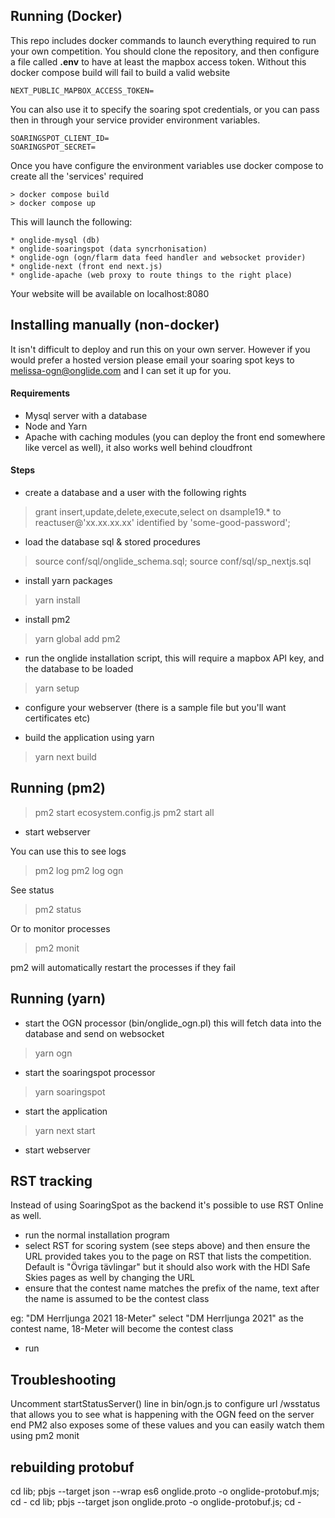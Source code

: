 ## Running (Docker)

This repo includes docker commands to launch everything required to run your own competition. You should clone the 
repository, and then configure a file called **.env** to have at least the mapbox access token. Without this docker compose build will
fail to build a valid website
```
NEXT_PUBLIC_MAPBOX_ACCESS_TOKEN=
```

You can also use it to specify the soaring spot credentials, or you can pass then in through your service provider
environment variables.
```
SOARINGSPOT_CLIENT_ID=
SOARINGSPOT_SECRET=
```
Once you have configure the environment variables use docker compose to create all the 'services' required
```
> docker compose build
> docker compose up
```

This will launch the following:
```
* onglide-mysql (db)
* onglide-soaringspot (data syncrhonisation)
* onglide-ogn (ogn/flarm data feed handler and websocket provider)
* onglide-next (front end next.js)
* onglide-apache (web proxy to route things to the right place)
```

Your website will be available on localhost:8080

## Installing manually (non-docker)

It isn't difficult to deploy and run this on your own server. However if you would prefer a hosted version please email
your soaring spot keys to melissa-ogn@onglide.com and I can set it up for you.

#### Requirements

- Mysql server with a database
- Node and Yarn
- Apache with caching modules (you can deploy the front end somewhere like vercel as well), it also works well behind cloudfront

#### Steps

- create a database and a user with the following rights
> grant insert,update,delete,execute,select on dsample19.* to reactuser@'xx.xx.xx.xx' identified by 'some-good-password';

- load the database sql & stored procedures
> source conf/sql/onglide_schema.sql;
> source conf/sql/sp_nextjs.sql

- install yarn packages
> yarn install

- install pm2
> yarn global add pm2

- run the onglide installation script, this will require a mapbox API key, and the database to be loaded
> yarn setup

- configure your webserver (there is a sample file but you'll want certificates etc)

- build the application using yarn
> yarn next build

## Running (pm2)

> pm2 start ecosystem.config.js
> pm2 start all
- start webserver

You can use this to see logs
> pm2 log
> pm2 log ogn

See status
> pm2 status

Or to monitor processes 
> pm2 monit

pm2 will automatically restart the processes if they fail

## Running (yarn)

- start the OGN processor (bin/onglide_ogn.pl) this will fetch data into the database and send on websocket
> yarn ogn

- start the soaringspot processor
> yarn soaringspot

- start the application
> yarn next start

- start webserver

## RST tracking

Instead of using SoaringSpot as the backend it's possible to use RST Online as well. 

- run the normal installation program
- select RST for scoring system (see steps above) and then ensure the URL provided takes you to the page on RST that lists the competition. Default is "Övriga tävlingar" but it should also work with the HDI Safe Skies pages as well by changing the URL
- ensure that the contest name matches the prefix of the name, text after the name is assumed to be the contest class

eg: "DM Herrljunga 2021 18-Meter" select "DM Herrljunga 2021" as the contest name, 18-Meter will become the contest class

- run


## Troubleshooting

Uncomment startStatusServer() line in bin/ogn.js to configure url /wsstatus that allows you to see what is happening with the OGN feed on the server end
PM2 also exposes some of these values and you can easily watch them using pm2 monit


## rebuilding protobuf

cd lib; pbjs --target json --wrap es6 onglide.proto -o onglide-protobuf.mjs; cd -
cd lib; pbjs --target json onglide.proto -o onglide-protobuf.js; cd -
